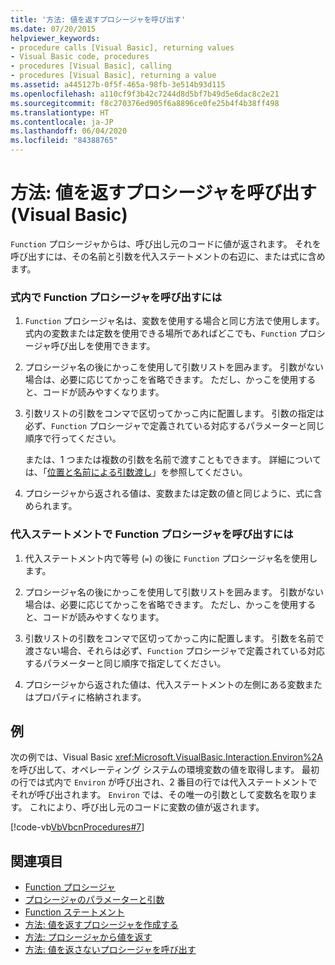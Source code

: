 ```yaml
---
title: '方法: 値を返すプロシージャを呼び出す'
ms.date: 07/20/2015
helpviewer_keywords:
- procedure calls [Visual Basic], returning values
- Visual Basic code, procedures
- procedures [Visual Basic], calling
- procedures [Visual Basic], returning a value
ms.assetid: a445127b-0f5f-465a-98fb-3e514b93d115
ms.openlocfilehash: a110cf9f3b42c7244d8d5bf7b49d5e6dac8c2e21
ms.sourcegitcommit: f8c270376ed905f6a8896ce0fe25b4f4b38ff498
ms.translationtype: HT
ms.contentlocale: ja-JP
ms.lasthandoff: 06/04/2020
ms.locfileid: "84388765"
---
```

# <a name="how-to-call-a-procedure-that-returns-a-value-visual-basic"></a>方法: 値を返すプロシージャを呼び出す (Visual Basic)
`Function` プロシージャからは、呼び出し元のコードに値が返されます。 それを呼び出すには、その名前と引数を代入ステートメントの右辺に、または式に含めます。  
  
### <a name="to-call-a-function-procedure-within-an-expression"></a>式内で Function プロシージャを呼び出すには  
  
1. `Function` プロシージャ名は、変数を使用する場合と同じ方法で使用します。 式内の変数または定数を使用できる場所であればどこでも、`Function` プロシージャ呼び出しを使用できます。  
  
2. プロシージャ名の後にかっこを使用して引数リストを囲みます。 引数がない場合は、必要に応じてかっこを省略できます。 ただし、かっこを使用すると、コードが読みやすくなります。  
  
3. 引数リストの引数をコンマで区切ってかっこ内に配置します。 引数の指定は必ず、`Function` プロシージャで定義されている対応するパラメーターと同じ順序で行ってください。  
  
     または、1 つまたは複数の引数を名前で渡すこともできます。 詳細については、「[位置と名前による引数渡し](./passing-arguments-by-position-and-by-name.md)」を参照してください。  
  
4. プロシージャから返される値は、変数または定数の値と同じように、式に含められます。  
  
### <a name="to-call-a-function-procedure-in-an-assignment-statement"></a>代入ステートメントで Function プロシージャを呼び出すには  
  
1. 代入ステートメント内で等号 (`=`) の後に `Function` プロシージャ名を使用します。  
  
2. プロシージャ名の後にかっこを使用して引数リストを囲みます。 引数がない場合は、必要に応じてかっこを省略できます。 ただし、かっこを使用すると、コードが読みやすくなります。  
  
3. 引数リストの引数をコンマで区切ってかっこ内に配置します。 引数を名前で渡さない場合、それらは必ず、`Function` プロシージャで定義されている対応するパラメーターと同じ順序で指定してください。  
  
4. プロシージャから返された値は、代入ステートメントの左側にある変数またはプロパティに格納されます。  
  
## <a name="example"></a>例  
 次の例では、Visual Basic <xref:Microsoft.VisualBasic.Interaction.Environ%2A> を呼び出して、オペレーティング システムの環境変数の値を取得します。 最初の行では式内で `Environ` が呼び出され、2 番目の行では代入ステートメントでそれが呼び出されます。 `Environ` では、その唯一の引数として変数名を取ります。 これにより、呼び出し元のコードに変数の値が返されます。  
  
 [!code-vb[VbVbcnProcedures#7](~/samples/snippets/visualbasic/VS_Snippets_VBCSharp/VbVbcnProcedures/VB/Class1.vb#7)]  
  
## <a name="see-also"></a>関連項目

- [Function プロシージャ](./function-procedures.md)
- [プロシージャのパラメーターと引数](./procedure-parameters-and-arguments.md)
- [Function ステートメント](../../../language-reference/statements/function-statement.md)
- [方法: 値を返すプロシージャを作成する](./how-to-create-a-procedure-that-returns-a-value.md)
- [方法: プロシージャから値を返す](./how-to-return-a-value-from-a-procedure.md)
- [方法: 値を返さないプロシージャを呼び出す](./how-to-call-a-procedure-that-does-not-return-a-value.md)
